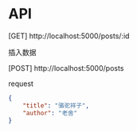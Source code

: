 # API

[GET] http://localhost:5000/posts/:id

插入数据

[POST] http://localhost:5000/posts

request 

```json
{
    "title": "骆驼祥子",
    "author": "老舍"
}
```